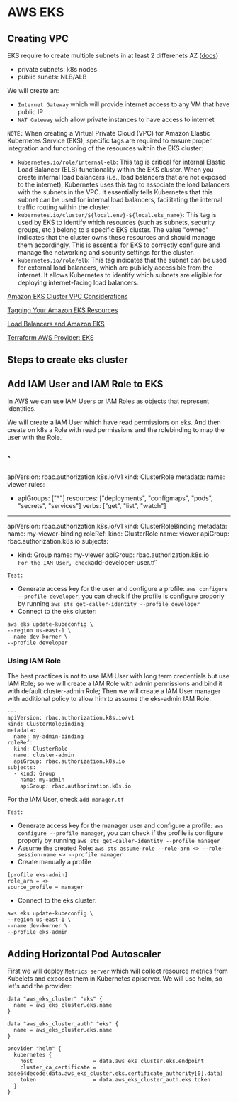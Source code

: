 # AWS EKS 

## Creating VPC
EKS require to create multiple subnets in at least 2 differenets AZ ([docs]("https://docs.aws.amazon.com/eks/latest/userguide/network_reqs.html"))
- private subnets: k8s nodes
- public sunets: NLB/ALB

We will create an: 
- `Internet Gateway` which will provide internet access to any VM that have public IP
- `NAT Gateway` wich allow private instances to have access to internet

`NOTE:`
When creating a Virtual Private Cloud (VPC) for Amazon Elastic Kubernetes Service (EKS), specific tags are required to ensure proper integration and functioning of the resources within the EKS cluster:
- `kubernetes.io/role/internal-elb`: This tag is critical for internal Elastic Load Balancer (ELB) functionality within the EKS cluster. When you create internal load balancers (i.e., load balancers that are not exposed to the internet), Kubernetes uses this tag to associate the load balancers with the subnets in the VPC. It essentially tells Kubernetes that this subnet can be used for internal load balancers, facilitating the internal traffic routing within the cluster.
- `kubernetes.io/cluster/${local.env}-${local.eks_name}`: This tag is used by EKS to identify which resources (such as subnets, security groups, etc.) belong to a specific EKS cluster. The value "owned" indicates that the cluster owns these resources and should manage them accordingly. This is essential for EKS to correctly configure and manage the networking and security settings for the cluster.
- `kubernetes.io/role/elb`: This tag indicates that the subnet can be used for external load balancers, which are publicly accessible from the internet. It allows Kubernetes to identify which subnets are eligible for deploying internet-facing load balancers.

[Amazon EKS Cluster VPC Considerations](https://docs.aws.amazon.com/eks/latest/userguide/network_reqs.html)

[Tagging Your Amazon EKS Resources](https://docs.aws.amazon.com/eks/latest/userguide/eks-using-tags.html)

[Load Balancers and Amazon EKS](https://docs.aws.amazon.com/eks/latest/userguide/network-load-balancing.html)

[Terraform AWS Provider: EKS](https://registry.terraform.io/providers/hashicorp/aws/latest/docs/resources/eks_cluster)

## Steps to create eks cluster
## Add IAM User and IAM Role to EKS
In AWS we can use IAM Users or IAM Roles as objects that represent identities. 

We will create a IAM User which have read permissions on eks. And then create on k8s a Role with read permissions and the rolebinding to map the user with the Role. 

`
---
apiVersion: rbac.authorization.k8s.io/v1
kind: ClusterRole
metadata:
  name: viewer
rules:
  - apiGroups: ["*"]
    resources: ["deployments", "configmaps", "pods", "secrets", "services"]
    verbs: ["get", "list", "watch"]

---
apiVersion: rbac.authorization.k8s.io/v1
kind: ClusterRoleBinding
metadata:
  name: my-viewer-binding
roleRef:
  kind: ClusterRole
  name: viewer
  apiGroup: rbac.authorization.k8s.io
subjects:
  - kind: Group
    name: my-viewer
    apiGroup: rbac.authorization.k8s.io    
`
For the IAM User, check `add-developer-user.tf`

`Test:`
- Generate access key for the user and configure a profile: `aws configure --profile developer`, you can check if the profile is configure proporly by running `aws sts get-caller-identity --profile developer`
- Connect to the eks cluster: 
```
aws eks update-kubeconfig \
--region us-east-1 \
--name dev-korner \
--profile developer
```

### Using IAM Role
The best practices is not to use IAM User with long term credentials but use IAM Role; so we will create a IAM Role with admin permissions and bind it with default cluster-admin Role; Then we will create a IAM User manager with additional policy to allow him to assume the eks-admin IAM Role. 

```
---
apiVersion: rbac.authorization.k8s.io/v1
kind: ClusterRoleBinding
metadata:
  name: my-admin-binding
roleRef:
  kind: ClusterRole
  name: cluster-admin
  apiGroup: rbac.authorization.k8s.io
subjects:
  - kind: Group
    name: my-admin
    apiGroup: rbac.authorization.k8s.io
```

For the IAM User, check `add-manager.tf`

`Test:`
- Generate access key for the manager user and configure a profile: `aws configure --profile manager`, you can check if the profile is configure proporly by running `aws sts get-caller-identity --profile manager`
- Assume the created Role: `aws sts assume-role --role-arn <> --role-session-name <> --profile manager`
- Create manually a profile
```
[profile eks-admin]
role_arn = <>
source_profile = manager
```
- Connect to the eks cluster: 
```
aws eks update-kubeconfig \
--region us-east-1 \
--name dev-korner \
--profile eks-admin
```

## Adding Horizontal Pod Autoscaler
First we will deploy `Metrics server` which will collect resource metrics from Kubelets and exposes them in Kubernetes apiserver.
We will use helm, so let's add the provider: 
```
data "aws_eks_cluster" "eks" {
  name = aws_eks_cluster.eks.name
}

data "aws_eks_cluster_auth" "eks" {
  name = aws_eks_cluster.eks.name
}

provider "helm" {
  kubernetes {
    host                   = data.aws_eks_cluster.eks.endpoint
    cluster_ca_certificate = base64decode(data.aws_eks_cluster.eks.certificate_authority[0].data)
    token                  = data.aws_eks_cluster_auth.eks.token
  }
}
```

